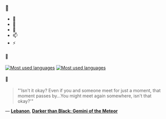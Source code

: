 ### 👋

- 🔭
- 🌱
- 💬
- 📫
- ⚡

#### 🧏

[![Most used languages](https://github-readme-stats-aynah.vercel.app/api/top-langs/?username=aynh&theme=solarized-dark&langs_count=6&layout=compact&hide_title=true)](https://github.com/anuraghazra/github-readme-stats#gh-dark-mode-only)
[![Most used languages](https://github-readme-stats-aynah.vercel.app/api/top-langs/?username=aynh&theme=solarized-light&langs_count=6&layout=compact&hide_title=true)](https://github.com/anuraghazra/github-readme-stats#gh-light-mode-only)

#### 💬

> "'Isn't it okay? Even if you and someone meet for just a moment, that moment passes by...You might meet again somewhere, isn't that okay?'"

&mdash; [**Lebanon**](https://myanimelist.net/character.php?q=Lebanon&cat=character), [**Darker than Black: Gemini of the Meteor**](https://myanimelist.net/search/all?q=Darker%20than%20Black%3A%20Gemini%20of%20the%20Meteor&cat=all)

